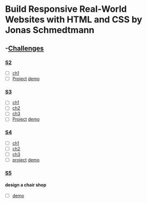 # Build Responsive Real-World Websites with HTML and CSS by Jonas Schmedtmann

## -[Challenges](./Challenges)

### [S2](./Challenges/02-HTML-Fundamentals)
- [ ] [ch1](./Challenges/02-HTML-Fundamentals/challange/ch1)
- [ ] [Project](./Challenges/02-HTML-Fundamentals/challange/ch1) [demo](https://http://codemagazine-pr1.netlify.app) 
### [S3](./Challenges/03-CSS-Fundamentals)
- [ ] [ch1](./Challenges/03-CSS-Fundamentals/ch/s3ch1)
- [ ] [ch2](./Challenges/03-CSS-Fundamentals/ch/s3ch2)
- [ ] [ch3](./Challenges/03-CSS-Fundamentals/ch/s3ch3)
- [ ] [Project](./Challenges/03-CSS-Fundamentals/pr) [demo](https://codemagazinev2.netlify.app) 
### [S4](./Challenges/04-CSS-Layouts)
- [ ] [ch1](./Challenges/04-CSS-Layouts/ch/s4ch1)
- [ ] [ch2](./Challenges/04-CSS-Layouts/ch/s4ch2)
- [ ] [ch3](./Challenges/04-CSS-Layouts/ch/s4ch3)
- [ ] [project](./Challenges/04-CSS-Layouts/pr) [demo](https://codemagazinev3.netlify.app)
### [S5](./Challenges/05-Design/)
#### design a chair shop 
- [ ] [demo](https://chairdesignshop.netlify.app/)
